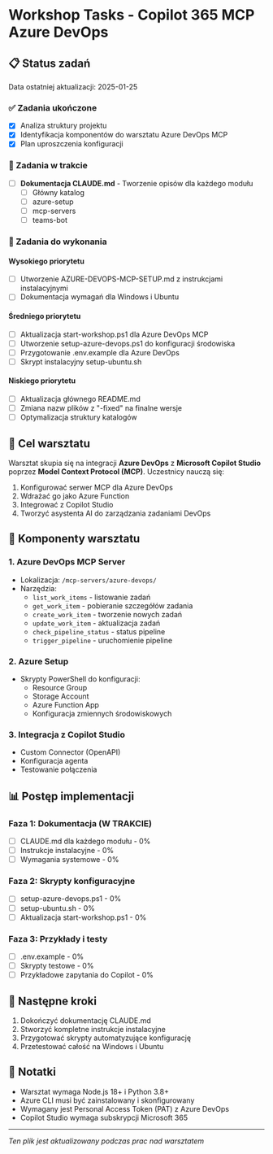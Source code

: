 # Workshop Tasks - Copilot 365 MCP Azure DevOps

## 📋 Status zadań

Data ostatniej aktualizacji: 2025-01-25

### ✅ Zadania ukończone

- [x] Analiza struktury projektu
- [x] Identyfikacja komponentów do warsztatu Azure DevOps MCP
- [x] Plan uproszczenia konfiguracji

### 🔄 Zadania w trakcie

- [ ] **Dokumentacja CLAUDE.md** - Tworzenie opisów dla każdego modułu
  - [ ] Główny katalog
  - [ ] azure-setup
  - [ ] mcp-servers
  - [ ] teams-bot

### 📝 Zadania do wykonania

#### Wysokiego priorytetu
- [ ] Utworzenie AZURE-DEVOPS-MCP-SETUP.md z instrukcjami instalacyjnymi
- [ ] Dokumentacja wymagań dla Windows i Ubuntu

#### Średniego priorytetu
- [ ] Aktualizacja start-workshop.ps1 dla Azure DevOps MCP
- [ ] Utworzenie setup-azure-devops.ps1 do konfiguracji środowiska
- [ ] Przygotowanie .env.example dla Azure DevOps
- [ ] Skrypt instalacyjny setup-ubuntu.sh

#### Niskiego priorytetu
- [ ] Aktualizacja głównego README.md
- [ ] Zmiana nazw plików z "-fixed" na finalne wersje
- [ ] Optymalizacja struktury katalogów

## 🎯 Cel warsztatu

Warsztat skupia się na integracji **Azure DevOps** z **Microsoft Copilot Studio** poprzez **Model Context Protocol (MCP)**. Uczestnicy nauczą się:

1. Konfigurować serwer MCP dla Azure DevOps
2. Wdrażać go jako Azure Function
3. Integrować z Copilot Studio
4. Tworzyć asystenta AI do zarządzania zadaniami DevOps

## 🔧 Komponenty warsztatu

### 1. Azure DevOps MCP Server
- Lokalizacja: `/mcp-servers/azure-devops/`
- Narzędzia:
  - `list_work_items` - listowanie zadań
  - `get_work_item` - pobieranie szczegółów zadania
  - `create_work_item` - tworzenie nowych zadań
  - `update_work_item` - aktualizacja zadań
  - `check_pipeline_status` - status pipeline
  - `trigger_pipeline` - uruchomienie pipeline

### 2. Azure Setup
- Skrypty PowerShell do konfiguracji:
  - Resource Group
  - Storage Account
  - Azure Function App
  - Konfiguracja zmiennych środowiskowych

### 3. Integracja z Copilot Studio
- Custom Connector (OpenAPI)
- Konfiguracja agenta
- Testowanie połączenia

## 📊 Postęp implementacji

### Faza 1: Dokumentacja (W TRAKCIE)
- [ ] CLAUDE.md dla każdego modułu - 0%
- [ ] Instrukcje instalacyjne - 0%
- [ ] Wymagania systemowe - 0%

### Faza 2: Skrypty konfiguracyjne
- [ ] setup-azure-devops.ps1 - 0%
- [ ] setup-ubuntu.sh - 0%
- [ ] Aktualizacja start-workshop.ps1 - 0%

### Faza 3: Przykłady i testy
- [ ] .env.example - 0%
- [ ] Skrypty testowe - 0%
- [ ] Przykładowe zapytania do Copilot - 0%

## 🚀 Następne kroki

1. Dokończyć dokumentację CLAUDE.md
2. Stworzyć kompletne instrukcje instalacyjne
3. Przygotować skrypty automatyzujące konfigurację
4. Przetestować całość na Windows i Ubuntu

## 📝 Notatki

- Warsztat wymaga Node.js 18+ i Python 3.8+
- Azure CLI musi być zainstalowany i skonfigurowany
- Wymagany jest Personal Access Token (PAT) z Azure DevOps
- Copilot Studio wymaga subskrypcji Microsoft 365

---
*Ten plik jest aktualizowany podczas prac nad warsztatem*